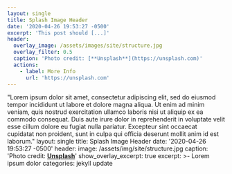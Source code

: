 ```yaml
---
layout: single
title: Splash Image Header
date: '2020-04-26 19:53:27 -0500'
excerpt: 'This post should [...]'
header:
  overlay_image: /assets/images/site/structure.jpg
  overlay_filter: 0.5
  caption: 'Photo credit: [**Unsplash**](https://unsplash.com)'
  actions:
    - label: More Info
      url: 'https://unsplash.com'
---
```


"Lorem ipsum dolor sit amet, consectetur adipiscing elit, sed do eiusmod tempor incididunt ut labore et dolore magna aliqua. Ut enim ad minim veniam, quis nostrud exercitation ullamco laboris nisi ut aliquip ex ea commodo consequat. Duis aute irure dolor in reprehenderit in voluptate velit esse cillum dolore eu fugiat nulla pariatur. Excepteur sint occaecat cupidatat non proident, sunt in culpa qui officia deserunt mollit anim id est laborum." layout: single title: Splash Image Header date: '2020-04-26 19:53:27 -0500' header: image: /assets/img/site/structure.jpg caption: 'Photo credit: [**Unsplash**](https://unsplash.com)' show_overlay_excerpt: true excerpt: >- Lorem ipsum dolor categories: jekyll update
